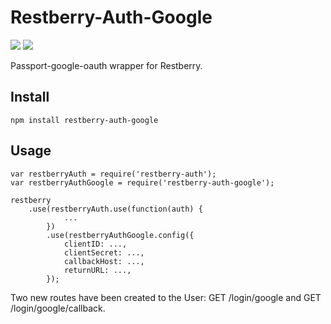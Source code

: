 Restberry-Auth-Google
=====================

[![](https://img.shields.io/npm/v/restberry-auth-google.svg)](https://www.npmjs.com/package/restberry-auth-google) [![](https://img.shields.io/npm/dm/restberry-auth-google.svg)](https://www.npmjs.com/package/restberry-auth-google)

Passport-google-oauth wrapper for Restberry.

## Install

```
npm install restberry-auth-google
```

## Usage

```
var restberryAuth = require('restberry-auth');
var restberryAuthGoogle = require('restberry-auth-google');

restberry
    .use(restberryAuth.use(function(auth) {
            ...
        })
        .use(restberryAuthGoogle.config({
            clientID: ...,
            clientSecret: ...,
            callbackHost: ...,
            returnURL: ...,
        });
```

Two new routes have been created to the User: GET /login/google and GET
/login/google/callback.
